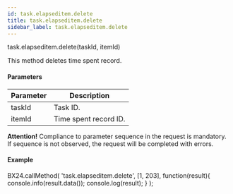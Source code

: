 ```yaml
---
id: task.elapseditem.delete
title: task.elapseditem.delete
sidebar_label: task.elapseditem.delete
---
```

task.elapseditem.delete(taskId, itemId)

This method deletes time spent record.

#### Parameters

| Parameter | Description |
| --- | --- |
| taskId | Task ID. |
| itemId | Time spent record ID. |

**Attention!** Compliance to parameter sequence in the request is mandatory. If sequence is not observed, the request will be completed with errors.

#### Example

BX24.callMethod(
   'task.elapseditem.delete',
   \[1, 203\],
   function(result){
      console.info(result.data());
      console.log(result);
   }
);